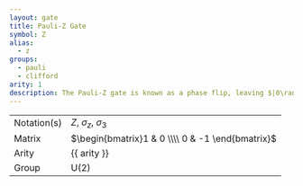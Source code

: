 ```yaml
---
layout: gate
title: Pauli-Z Gate
symbol: Z
alias:
  - z
groups:
  - pauli
  - clifford
arity: 1
description: The Pauli-Z gate is known as a phase flip, leaving $|0\rangle$ unchanged and sending $|1\rangle \to -|1\rangle$.
---
```


|             |                                                  |
| ----------- | ------------------------------------------------ |
| Notation(s) | $Z$, $\sigma_z$, $\sigma_3$                      |
| Matrix      | $\begin{bmatrix}1 & 0 \\\\ 0 & -1 \end{bmatrix}$ |
| Arity       | {{ arity }}                                      |
| Group       | $\mathsf{U}(2)$                                  |
